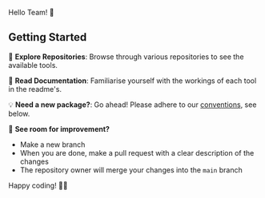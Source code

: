 Hello Team! 👋 

## Getting Started

🔎 **Explore Repositories**: Browse through various repositories to see the available tools.

📄 **Read Documentation**: Familiarise yourself with the workings of each tool in the readme's. 

💡 **Need a new package?**: Go ahead! Please adhere to our [conventions](https://www.notion.so/muteskin/Code-conventions-d3c8aa709eb5458a8d128eb9a5ae321b), see below.

🔧 **See room for improvement?**
  - Make a new branch
  - When you are done, make a pull request with a clear description of the changes
  - The repository owner will merge your changes into the `main` branch

Happy coding! 🧑‍💻
